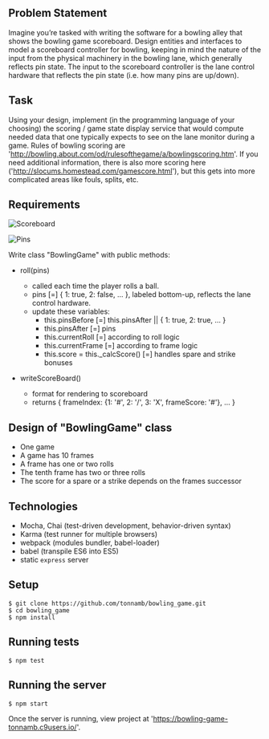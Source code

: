 ## Problem Statement

Imagine you’re tasked with writing the software for a bowling alley that shows the bowling game scoreboard.
Design entities and interfaces to model a scoreboard controller for bowling, keeping in mind the nature of the input from the physical machinery in the bowling lane, which generally reflects pin state.
The input to the scoreboard controller is the lane control hardware that reflects the pin state (i.e. how many pins are up/down).

## Task

Using your design, implement (in the programming language of your choosing) the scoring / game state display service that would compute needed data that one typically expects to see on the lane monitor during a game.
Rules of bowling scoring are 'http://bowling.about.com/od/rulesofthegame/a/bowlingscoring.htm'.
If you need additional information, there is also more scoring here ('http://slocums.homestead.com/gamescore.html'), but this gets into more complicated areas like fouls, splits, etc.

## Requirements

![Scoreboard](https://camo.githubusercontent.com/ad2710d5e239994189d3f15d2d927225cf9a2b0a/687474703a2f2f7777772e7770636c69706172742e636f6d2f72656372656174696f6e2f73706f7274732f626f776c696e672f626f776c696e675f73636f726573686565745f6578616d706c652e706e67)

![Pins](http://www.clker.com/cliparts/O/6/o/5/Z/5/bowling-pins-diagram.svg)

Write class "BowlingGame" with public methods:

* roll(pins)
  * called each time the player rolls a ball.
  * pins [=] { 1: true, 2: false, ... }, labeled bottom-up, reflects the lane control hardware.
  * update these variables:
    * this.pinsBefore [=] this.pinsAfter || { 1: true, 2: true, ... }
    * this.pinsAfter [=] pins
    * this.currentRoll [=] according to roll logic
    * this.currentFrame [=] according to frame logic
    * this.score = this._calcScore() [=] handles spare and strike bonuses

* writeScoreBoard()
  * format for rendering to scoreboard
  * returns { frameIndex: {1: '#', 2: '/', 3: 'X', frameScore: '#'}, ... }
  

## Design of "BowlingGame" class

* One game
* A game has 10 frames
* A frame has one or two rolls
* The tenth frame has two or three rolls
* The score for a spare or a strike depends on the frames successor

## Technologies

* Mocha, Chai (test-driven development, behavior-driven syntax)
* Karma (test runner for multiple browsers)
* webpack (modules bundler, babel-loader)
* babel (transpile ES6 into ES5)
* static `express` server

## Setup

    $ git clone https://github.com/tonnamb/bowling_game.git
    $ cd bowling_game
    $ npm install

## Running tests

    $ npm test

## Running the server

    $ npm start

Once the server is running, view project at 'https://bowling-game-tonnamb.c9users.io/'.
